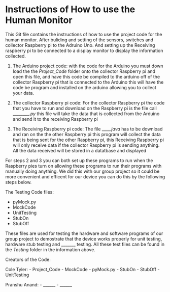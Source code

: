 # Instructions of How to use the Human Monitor
This Git file contains the instructions of how to use the project code for the human monitor. After buliding and setting of the sensors, switches and collector Raspberry pi to the Adruino Uno. And setting up the Receiving raspberry pi to be connected to a display monitor to display the information collected.

1. The Arduino project code: with the code for the Arduino you must down load the the _Project_Code_ folder onto the collector Raspberry pi and open this file, and have this code be compiled to the arduino off of the collector Raspberry pi that is connected to the Arduino this will have the code be program and installed on the arduino allowing you to collect your data.  

2. The collector Raspberry pi code: For the collector Raspberry pi the code that you have to run and download on the Raspberry pi is the file call _________.py_ this file will take the data that is collected from the Arduino and send it to the receiving Raspberry pi

3. The Receiving Raspberry pi code: The file _____.java_ has to be download and ran on the the other Raspberry pi this program will collect the data that is being sent for the other Raspberry pi, this Receiving Raspberry pi will only receive data if the collector Raspberry pi is sending anything. All the data received will be stored in a datatbase and displayed 

For steps 2 and 3 you can both set up these programs to run when the Raspberry pies turn on allowing these programs to run their programs with manually doing anything. We did this with our group project so it could be more convenient and efficent for our device you can do this by the following steps below.

The Testing Code files:
  - pyMock.py
  - MockCode
  - UnitTesting
  - StubOn
  - StubOff
  
These files are used for testing the hardware and software programs of our group project to demostrate that the device works properly for unit testing, hardware stub testing and _______ testing. All these test files can be found in the _Testing_ folder in the information above.


Creators of the Code:

  Cole Tyler:
    - Project_Code
    - MockCode
    - pyMock.py
    - StubOn
    - StubOff
    - UnitTesting
  
  Pranshu Anand:
    - ______
    - ______
